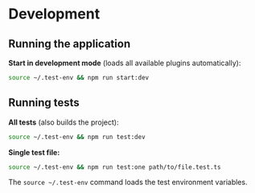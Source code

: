 # Development

## Running the application

**Start in development mode** (loads all available plugins automatically):

```bash
source ~/.test-env && npm run start:dev
```

## Running tests

**All tests** (also builds the project):

```bash
source ~/.test-env && npm run test:dev
```

**Single test file:**

```bash
source ~/.test-env && npm run test:one path/to/file.test.ts
```

The `source ~/.test-env` command loads the test environment variables.
